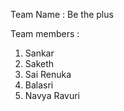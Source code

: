Team Name : Be the plus

Team members :

1. Sankar
2. Saketh
3. Sai Renuka
5. Balasri
7. Navya Ravuri
